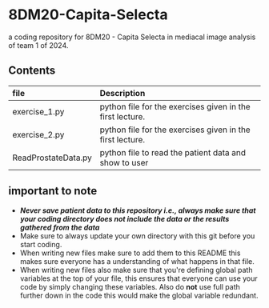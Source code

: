 # 8DM20-Capita-Selecta

a coding repository for 8DM20 - Capita Selecta in mediacal image analysis of team 1 of 2024.

## Contents

| file | Description |
| :---             |    :----     |
| exercise_1.py | python file for the exercises given in the first lecture. |
| exercise_2.py | python file for the exercises given in the first lecture. |
| ReadProstateData.py | python file to read the patient data and show to user |

## important to note

* _**Never save patient data to this repository i.e., always make sure that your coding directory does not include the data or the results gathered from the data**_
* Make sure to always update your own directory with this git before you start coding.
* When writing new files make sure to add them to this README this makes sure everyone has a understanding of what happens in that file.
* When writing new files also make sure that you're defining global path variables at the top of your file, this ensures that everyone can use your code by simply changing these variables. Also do **not** use full path further down in the code this would make the global variable redundant.
